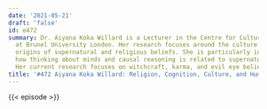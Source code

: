 ```yaml
---
date: '2021-05-21'
draft: 'false'
id: e472
summary: Dr. Aiyana Koka Willard is a Lecturer in the Centre for Culture and Evolution
  at Brunel University London. Her research focuses around the culture and cognitive
  origins of supernatural and religious beliefs. She is particularly interested in
  how thinking about minds and causal reasoning is related to supernatural beliefs.
  Her current research focuses on witchcraft, karma, and evil eye beliefs.
title: '#472 Aiyana Koka Willard: Religion, Cognition, Culture, and Human Universals'
---
```

{{< episode >}}
